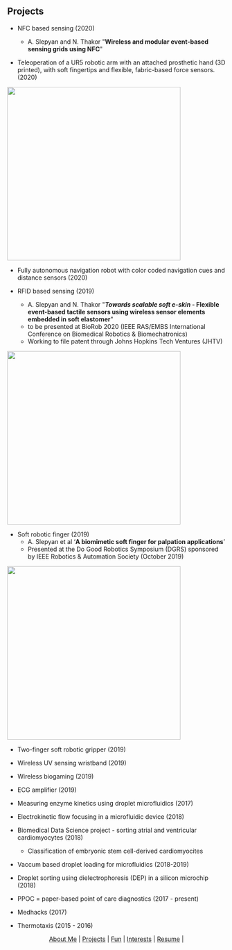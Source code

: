 ## Projects

- NFC based sensing (2020)
  - A. Slepyan and N. Thakor "**Wireless and modular event-based sensing grids using NFC**"
  
- Teleoperation of a UR5 robotic arm with an attached prosthetic hand (3D printed), with soft fingertips and flexible, fabric-based force sensors. (2020)
<img src="/pictures/RFIDhand.jpg" width="400" />
  
- Fully autonomous navigation robot with color coded navigation cues and distance sensors (2020)

- RFID based sensing (2019)
  - A. Slepyan and N. Thakor "***Towards scalable soft e-skin* - Flexible event-based tactile sensors using wireless sensor elements embedded in soft elastomer**"
  - to be presented at BioRob 2020 (IEEE RAS/EMBS International Conference on Biomedical Robotics & Biomechatronics)
  - Working to file patent through Johns Hopkins Tech Ventures (JHTV)

<img src="/pictures/RFIDhand.jpg" width="400" />

- Soft robotic finger (2019)
  - A. Slepyan et al ‘**A biomimetic soft finger for palpation applications**’
  - Presented at the Do Good Robotics Symposium (DGRS) sponsored by IEEE Robotics & Automation Society (October 2019)

<img src="/pictures/softfinger.jpg" width="400" />

- Two-finger soft robotic gripper (2019)

- Wireless UV sensing wristband (2019)

- Wireless biogaming (2019)

- ECG amplifier (2019)

- Measuring enzyme kinetics using droplet microfluidics (2017)

- Electrokinetic flow focusing in a microfluidic device (2018)

- Biomedical Data Science project - sorting atrial and ventricular cardiomyocytes (2018)
  - Classification of embryonic stem cell-derived cardiomyocites

- Vaccum based droplet loading for microfluidics (2018-2019)

- Droplet sorting using dielectrophoresis (DEP) in a silicon microchip (2018)

- PPOC = paper-based point of care diagnostics (2017 - present)

- Medhacks (2017)

- Thermotaxis (2015 - 2016)

<p align="center">
  <a href="http://arielslepyan.me/Aboutme">About Me</a> |         
  <a href="http://arielslepyan.me/Projects">Projects</a> |
  <a href="http://arielslepyan.me/Fun">Fun</a> |
  <a href="http://arielslepyan.me/Interests">Interests</a> |
  <a href="http://arielslepyan.me/Resume">Resume</a> |
</p>

